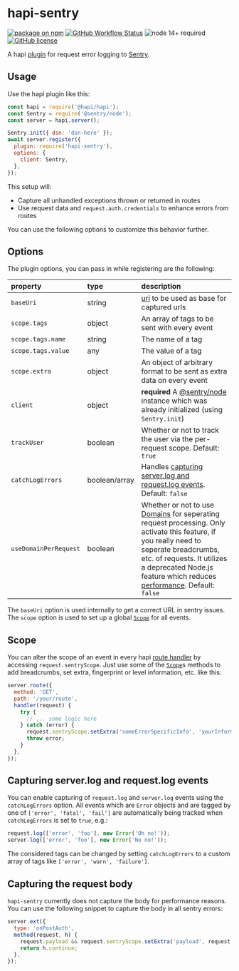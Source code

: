 # hapi-sentry

[![package on npm](https://img.shields.io/npm/v/hapi-sentry.svg)](https://www.npmjs.com/package/hapi-sentry)
[![GitHub Workflow Status](https://github.com/hydra-newmedia/hapi-sentry/actions/workflows/nodejs.yml/badge.svg)](https://github.com/hydra-newmedia/hapi-sentry/actions/workflows/nodejs.yml)
![node 14+ required](https://img.shields.io/badge/node-14%2B-brightgreen.svg)
[![GitHub license](https://img.shields.io/badge/license-MIT-blue.svg)](https://raw.githubusercontent.com/hydra-newmedia/hapi-sentry/master/LICENSE)

A hapi [plugin](https://hapijs.com/api#plugins) for
request error logging to [Sentry](https://sentry.io/).

## Usage

Use the hapi plugin like this:
```JavaScript
const hapi = require('@hapi/hapi');
const Sentry = require('@sentry/node');
const server = hapi.server();

Sentry.init({ dsn: 'dsn-here' });
await server.register({
  plugin: require('hapi-sentry'),
  options: {
    client: Sentry,
  },
});
```

This setup will:
* Capture all unhandled exceptions thrown or returned in routes
* Use request data and `request.auth.credentials` to enhance errors from routes

You can use the following options to customize this behavior further.

## Options

The plugin options, you can pass in while registering are the following:

| property                  | type          | description                                                                                                                  |
|:--------------------------|:--------------|:-----------------------------------------------------------------------------------------------------------------------------|
| `baseUri`                 | string        | [uri](https://github.com/hapijs/joi/blob/master/API.md#stringurioptions) to be used as base for captured urls                |
| `scope.tags`              | object        | An array of tags to be sent with every event                                                                                 |
| `scope.tags.name`         | string        | The name of a tag                                                                                                            |
| `scope.tags.value`        | any           | The value of a tag                                                                                                           |
| `scope.extra`             | object        | An object of arbitrary format to be sent as extra data on every event                                                        |
| `client`                  | object        | **required** A [@sentry/node](https://www.npmjs.com/package/@sentry/node) instance which was already initialized (using `Sentry.init`) |
| `trackUser`               | boolean       | Whether or not to track the user via the per-request scope. Default: `true`                                                  |
| `catchLogErrors`          | boolean/array | Handles [capturing server.log and request.log events](#capturing-serverlog-and-requestlog-events). Default: `false`          |
| `useDomainPerRequest`     | boolean       | Whether or not to use [Domains](https://nodejs.org/docs/latest-v12.x/api/domain.html) for seperating request processing. Only activate this feature, if you really need to seperate breadcrumbs, etc. of requests. It utilizes a deprecated Node.js feature which reduces [performance](https://github.com/hydra-newmedia/hapi-sentry/pull/21#issuecomment-574602486). Default: `false` |

The `baseUri` option is used internally to get a correct URL in sentry issues.
The `scope` option is used to set up a global
[`Scope`](http://getsentry.github.io/sentry-javascript/classes/hub.scope.html)
for all events.

## Scope

You can alter the scope of an event in every
hapi [route handler](https://hapijs.com/api#route.options.handler)
by accessing `request.sentryScope`.
Just use some of the [`Scope`](http://getsentry.github.io/sentry-javascript/classes/hub.scope.html)s
methods to add breadcrumbs, set extra, fingerprint or level information, etc. like this:

```JavaScript
server.route({
  method: 'GET',
  path: '/your/route',
  handler(request) {
    try {
      // ... some logic here
    } catch (error) {
      request.sentryScope.setExtra('someErrorSpecificInfo', 'yourInformation');
      throw error;
    }
  },
});
```

## Capturing server.log and request.log events

You can enable capturing of `request.log` and `server.log` events using the `catchLogErrors` option.
All events which are `Error` objects and are tagged by one of `['error', 'fatal', 'fail']` are
automatically being tracked when `catchLogErrors` is set to `true`,  e.g.:

```js
request.log(['error', 'foo'], new Error('Oh no!'));
server.log(['error', 'foo'], new Error('No no!'));
```

The considered tags can be changed by setting `catchLogErrors` to a custom array of tags like
`['error', 'warn', 'failure']`.

## Capturing the request body

`hapi-sentry` currently does not capture the body for performance reasons. You can use the following snippet to capture the body in all sentry errors:

```js
server.ext({
  type: 'onPostAuth',
  method(request, h) {
    request.payload && request.sentryScope.setExtra('payload', request.payload);
    return h.continue;
  },
});
```
